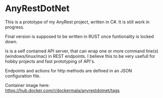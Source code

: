 # AnyRestDotNet
This is a prototype of my AnyRest project, written in C#. It is still work in progress.

Final version is supposed to be written in RUST once funtionality is locked down.

Is is a self contained API server, that can wrap one or more command line(s) (windows/linux/mac) in REST endpoints.
I believe this to be very usefull for hobby projects and fast prototyping of API's.

Endpoints and actions for http methods are defined in an JSON configuration file.

Container image here: https://hub.docker.com/r/dockermala/anyrestdotnet/tags
